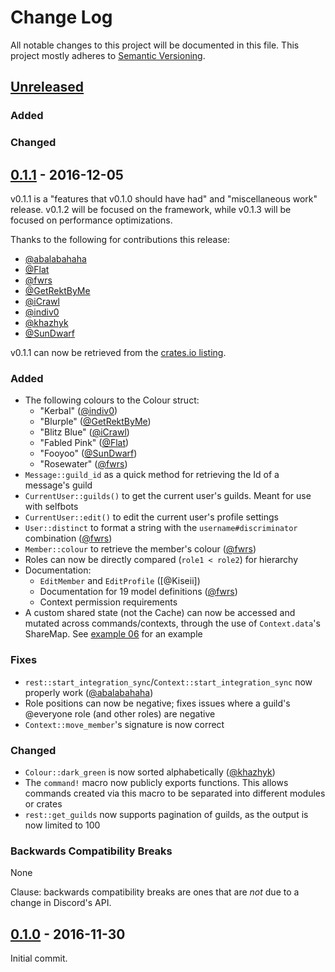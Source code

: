 # Change Log
All notable changes to this project will be documented in this file.
This project mostly adheres to [Semantic Versioning][semver].

## [Unreleased]

### Added

### Changed

## [0.1.1] - 2016-12-05

v0.1.1 is a "features that v0.1.0 should have had" and "miscellaneous work"
release. v0.1.2 will be focused on the framework, while v0.1.3 will be focused
on performance optimizations.

Thanks to the following for contributions this release:

- [@abalabahaha]
- [@Flat]
- [@fwrs]
- [@GetRektByMe]
- [@iCrawl]
- [@indiv0]
- [@khazhyk]
- [@SunDwarf]

v0.1.1 can now be retrieved from the [crates.io listing].

### Added

- The following colours to the Colour struct:
  - "Kerbal" ([@indiv0])
  - "Blurple" ([@GetRektByMe])
  - "Blitz Blue" ([@iCrawl])
  - "Fabled Pink" ([@Flat])
  - "Fooyoo" ([@SunDwarf])
  - "Rosewater" ([@fwrs])
- `Message::guild_id` as a quick method for retrieving the Id of a message's guild
- `CurrentUser::guilds()` to get the current user's guilds. Meant for use with
  selfbots
- `CurrentUser::edit()` to edit the current user's profile settings
- `User::distinct` to format a string with the `username#discriminator`
  combination ([@fwrs])
- `Member::colour` to retrieve the member's colour ([@fwrs])
- Roles can now be directly compared (`role1 < role2`) for hierarchy
- Documentation:
  - `EditMember` and `EditProfile` ([@Kiseii])
  - Documentation for 19 model definitions ([@fwrs])
  - Context permission requirements
- A custom shared state (not the Cache) can now be accessed and mutated across
  commands/contexts, through the use of `Context.data`'s ShareMap. See
  [example 06] for an example

### Fixes

- `rest::start_integration_sync`/`Context::start_integration_sync` now properly
  work ([@abalabahaha])
- Role positions can now be negative; fixes issues where a guild's @everyone
  role (and other roles) are negative
- `Context::move_member`'s signature is now correct

### Changed

- `Colour::dark_green` is now sorted alphabetically ([@khazhyk])
- The `command!` macro now publicly exports functions. This allows commands
  created via this macro to be separated into different modules or crates
- `rest::get_guilds` now supports pagination of guilds, as the output is now
  limited to 100

### Backwards Compatibility Breaks

None

[example 06]: https://github.com/zeyla/serenity.rs/tree/ccb9d16e5dbe965e5a604e1cb402cd3bc7de0df5/examples/06_command_framework

Clause: backwards compatibility breaks are ones that are _not_ due to a change
in Discord's API.


## [0.1.0] - 2016-11-30

Initial commit.

[Unreleased]: https://github.com/zeyla/serenity.rs/compare/v0.1.1...master
[0.1.1]: https://github.com/zeyla/serenity.rs/compare/v0.1.0...v0.1.1
[0.1.0]: https://github.com/zeyla/serenity.rs/tree/403d65d5e98bdfa9f0c018610000c4a0b0c7d8d5
[crates.io listing]: https://crates.io/crates/serenity
[semver]: http://semver.org

[@abalabahaha]: https://github.com/abalabahaha
[@Flat]: https://github.com/Flat
[@fwrs]: https://github.com/fwrs
[@GetRektByMe]: https://github.com/GetRektByMe
[@iCrawl]: https://github.com/iCrawl
[@indiv0]: https://github.com/indiv0
[@khazhyk]: https://github.com/khazhyk
[@SunDwarf]: https://github.com/SunDwarf
